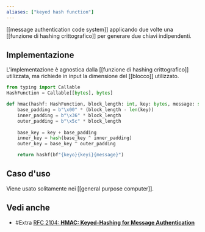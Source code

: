 ```yaml
---
aliases: ["keyed hash function"]
---
```


[[message authentication code system]] applicando due volte una [[funzione di hashing crittografico]] per generare due chiavi indipendenti.

## Implementazione

L'implementazione è agnostica dalla [[funzione di hashing crittografico]] utilizzata, ma richiede in input la dimensione del [[blocco]] utilizzato.

```python
from typing import Callable
HashFunction = Callable[[bytes], bytes]

def hmac(hashf: HashFunction, block_length: int, key: bytes, message: str) -> bytes:
	base_padding = b"\x00" * (block_length - len(key))
	inner_padding = b"\x36" * block_length
	outer_padding = b"\x5c" * block_length
	
	base_key = key + base_padding
	inner_key = hash(base_key ^ inner_padding)
	outer_key = base_key ^ outer_padding

	return hashf(bf"{keyo}{keyi}{message}")
```

## Caso d'uso

Viene usato solitamente nei [[general purpose computer]].

## Vedi anche

- #Extra [RFC 2104: **HMAC: Keyed-Hashing for Message Authentication**](https://datatracker.ietf.org/doc/html/rfc2104)